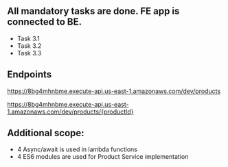 ## All mandatory tasks are done. FE app is connected to BE.
- Task 3.1
- Task 3.2
- Task 3.3

## Endpoints
https://8bg4mhnbme.execute-api.us-east-1.amazonaws.com/dev/products

https://8bg4mhnbme.execute-api.us-east-1.amazonaws.com/dev/products/{productId}

## Additional scope:
- 4 Async/await is used in lambda functions
- 4 ES6 modules are used for Product Service implementation
